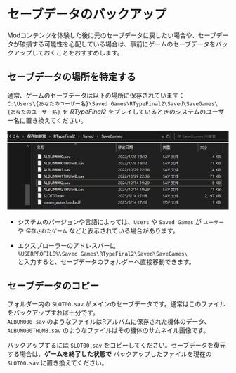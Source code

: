 # セーブデータのバックアップ

Modコンテンツを体験した後に元のセーブデータに戻したい場合や、セーブデータが破損する可能性を心配している場合は、事前にゲームのセーブデータをバックアップしておくことをおすすめします。

## セーブデータの場所を特定する

通常、ゲームのセーブデータは以下の場所に保存されています：  
`C:\Users\{あなたのユーザー名}\Saved Games\RTypeFinal2\Saved\SaveGames\`  
`{あなたのユーザー名}` を *RTypeFinal2* をプレイしているときのシステムのユーザー名に置き換えてください。

![SaveGamesFolder](../image/SaveGamesFolder.png)

- システムのバージョンや言語によっては、`Users` や `Saved Games` が `ユーザー` や `保存されたゲーム` などと表示されている場合があります。

- エクスプローラーのアドレスバーに  
`%USERPROFILE%\Saved Games\RTypeFinal2\Saved\SaveGames\`  
と入力すると、セーブデータのフォルダーへ直接移動できます。

## セーブデータのコピー

フォルダー内の `SLOT00.sav` がメインのセーブデータです。通常はこのファイルをバックアップすれば十分です。  
`ALBUM000.sav` のようなファイルはRアルバムに保存された機体のデータ、`ALBUM000THUMB.sav` のようなファイルはその機体のサムネイル画像です。

バックアップするには `SLOT00.sav` をコピーしてください。セーブデータを復元する場合は、**ゲームを終了した状態で** バックアップしたファイルを現在の `SLOT00.sav` に置き換えてください。
